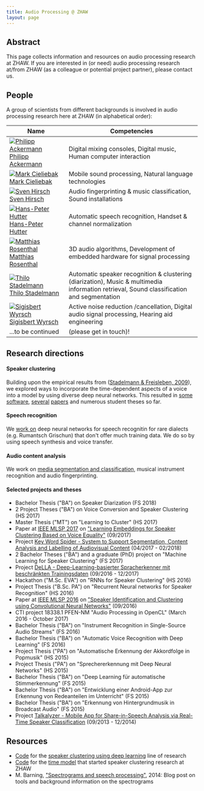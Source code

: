 ```yaml
---
title: Audio Processing @ ZHAW
layout: page
---
```


## Abstract

This page collects information and resources on audio processing research at ZHAW. If you are interested in (or need) audio processing research at/from ZHAW (as a colleague or potential project partner), please contact us.

## People

A group of scientists from different backgrounds is involved in audio processing research here at ZHAW (in alphabetical order):

| Name | Competencies | 
| --- | --- |
| [<img alt="Philipp Ackermann" src="http://stdm.github.io/images/acke.jpg"/>](http://www.zhaw.ch/=acke)[Philipp Ackermann](http://www.zhaw.ch/=acke) | Digital mixing consoles, Digital music, Human computer interaction |
| [<img alt="Mark Cieliebak" src="http://stdm.github.io/images/ciel.jpg"/>](http://www.zhaw.ch/=ciel)[Mark Cieliebak](http://www.zhaw.ch/=ciel) | Mobile sound processing, Natural language technologies |
| [<img alt="Sven Hirsch" src="http://stdm.github.io/images/hirc.jpg"/>](http://www.zhaw.ch/=hirc)[Sven Hirsch](http://www.zhaw.ch/=hirc) | Audio fingerprinting & music classification, Sound installations |
| [<img alt="Hans-Peter Hutter" src="http://stdm.github.io/images/huhp.jpg"/>](http://www.zhaw.ch/=huhp)[Hans-Peter Hutter](http://www.zhaw.ch/=huhp) | Automatic speech recognition, Handset & channel normalization |
| [<img alt="Matthias Rosenthal" src="http://stdm.github.io/images/rosn.jpg"/>](http://www.zhaw.ch/=rosn)[Matthias Rosenthal](http://www.zhaw.ch/=rosn) | 3D audio algorithms, Development of embedded hardware for signal processing |
| [<img alt="Thilo Stadelmann" src="http://stdm.github.io/images/stdm.jpg"/>](http://www.zhaw.ch/=stdm)[Thilo Stadelmann](http://www.zhaw.ch/=stdm) | Automatic speaker recognition & clustering (diarization), Music & multimedia information retrieval, Sound classification and segmentation |
| [<img alt="Sigisbert Wyrsch" src="http://stdm.github.io/images/wyrs.jpg"/>](http://www.zhaw.ch/=wyrs)[Sigisbert Wyrsch](http://www.zhaw.ch/=wyrs) | Active noise reduction /cancellation, Digital audio signal processing, Hearing aid engineering |
| ...to be continued | (please get in touch)! |

## Research directions

#### Speaker clustering

Building upon the empirical results from ([Stadelmann & Freisleben, 2009](https://stdm.github.io/downloads/papers/ACMMM_2009.pdf)), we explored ways to incorporate the time-dependent aspects of a voice into a model by using diverse deep neural networks. This resulted in [some software](http://www.zhaw.ch/fileadmin/php_includes/popup/projekt-detail.php?projektnr=1799), [several](https://stdm.github.io/downloads/papers/MLSP_2016.pdf) [papers](https://stdm.github.io/downloads/papers/MLSP_2017.pdf) and numerous student theses so far.

#### Speech recognition

We [work on](https://www.zhaw.ch/no_cache/de/forschung/personen-publikationen-projekte/detailansicht-projekt/projekt/3012/) deep neural networks for speech recognitin for rare dialects (e.g. Rumantsch Grischun) that don't offer much training data. We do so by using speech synthesis and voice transfer.

#### Audio content analysis

We work on [media segmentation and classification](https://www.eurospider.com/de/know-how/medienanalyse/168-key-word-spider), musical instrument recognition and audio fingerprinting.

#### Selected projects and theses

* Bachelor Thesis ("BA") on Speaker Diarization (FS 2018)
* 2 Project Theses ("BA") on Voice Conversion and Speaker Clustering (HS 2017)
* Master Thesis ("MT") on "Learning to Cluster" (HS 2017)
* Paper at [IEEE MLSP 2017](http://mlsp2017.conwiz.dk/home.htm) on ["Learning Embeddings for Speaker Clustering Based on Voice Equality"](https://www.zhaw.ch/no_cache/de/forschung/personen-publikationen-projekte/detailansicht-publikation/publikation/212963/) (09/2017)
* Project [Key Word Spider - System to Support Segmentation, Content Analysis and Labelling of Audiovisual Content](https://www.eurospider.com/de/know-how/medienanalyse/168-key-word-spider) (04/2017 - 02/2018)
* 2 Bachelor Theses ("BA") and a graduate (PhD) project on "Machine Learning for Speaker Clustering" (FS 2017)
* Project [DeLLA - Deep-Learning-basierter Spracherkenner mit beschränkten Trainingsdaten](https://www.zhaw.ch/no_cache/de/forschung/personen-publikationen-projekte/detailansicht-projekt/projekt/3012/) (09/2016 - 12/2017)
* Hackathon ("M.Sc. EVA") on "RNNs for Speaker Clustering" (HS 2016)
* Project Thesis ("B.Sc. PA") on "Recurrent Neural networks for Speaker Recognition" (HS 2016)
* Paper at [IEEE MLSP 2016](http://mlsp2016.conwiz.dk/home.htm) on ["Speaker Identification and Clustering using Convolutional Neural Networks"](https://www.zhaw.ch/no_cache/de/forschung/personen-publikationen-projekte/detailansicht-publikation/publikation/210537/) (09/2016)
* CTI project 18338.1 PFEN-NM "Audio Processing in OpenCL" (March 2016 - October 2017)
* Bachelor Thesis ("BA") on "Instrument Recognition in Single-Source Audio Streams" (FS 2016)
* Bachelor Thesis ("BA") on "Automatic Voice Recognition with Deep Learning" (FS 2016)
* Project Thesis ("PA") on "Automatische Erkennung der Akkordfolge in Popmusik" (HS 2015)
* Project Thesis ("PA") on "Sprechererkennung mit Deep Neural Networks" (HS 2015)
* Bachelor Thesis ("BA") on "Deep Learning für automatische Stimmerkennung" (FS 2015)
* Bachelor Thesis ("BA") on "Entwicklung einer Android-App zur Erkennung von Redeanteilen im Unterricht" (FS 2015)
* Bachelor Thesis ("BA") on "Erkennung von Hintergrundmusik in Broadcast Audio" (FS 2015)
* Project [Talkalyzer - Mobile App for Share-in-Speech Analysis via Real-Time Speaker Classification](http://www.zhaw.ch/fileadmin/php_includes/popup/projekt-detail.php?projektnr=1799) (09/2013 - 12/2014)

## Resources

  * [Code](https://github.com/stdm/ZHAW_deep_voice) for the [speaker clustering using deep learning](https://www.zhaw.ch/no_cache/de/forschung/personen-publikationen-projekte/detailansicht-publikation/publikation/210537/) line of research 
  * [Code](https://github.com/stdm/time_model) for the [time model](https://stdm.github.io/downloads/papers/ACMMM_2009.pdf) that started speaker clustering research at ZHAW
  * M. Barning, ["Spectrograms and speech processing"](http://www.web3.lu/spectrogram-speech-processing/), 2014: Blog post on tools and background information on the spectrograms